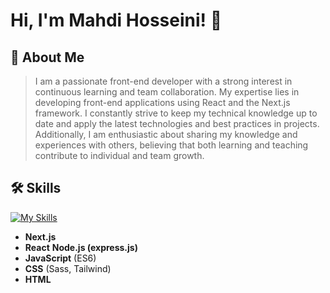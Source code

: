 
# Hi, I'm Mahdi Hosseini! 👋

## 🚀 About Me


>I am a passionate front-end developer with a strong interest in continuous learning and team collaboration. My expertise lies in developing front-end applications using React and the Next.js framework. I constantly strive to keep my technical knowledge up to date and apply the latest technologies and best practices in projects. Additionally, I am enthusiastic about sharing my knowledge and experiences with others, believing that both learning and teaching contribute to individual and team growth.



## 🛠 Skills
[![My Skills](https://skillicons.dev/icons?i=nextjs,react,redux,docker,mongodb,nodejs,ts,js,tailwind,sass,css,html)](https://skillicons.dev)

- **Next.js**
- **React**
  **Node.js (express.js)**
- **JavaScript** (ES6)
- **CSS** (Sass, Tailwind)
- **HTML**
